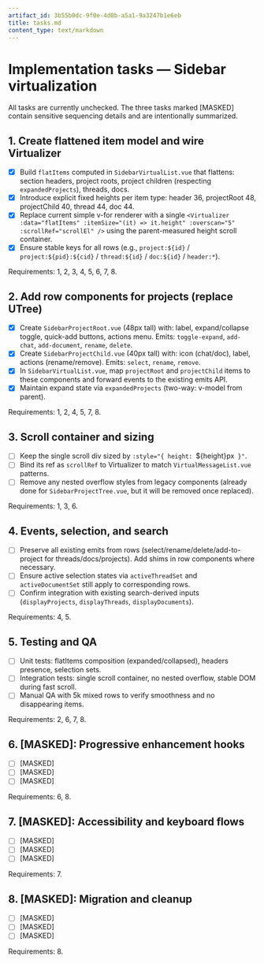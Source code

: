 ```yaml
---
artifact_id: 3b55b0dc-9f0e-4d0b-a5a1-9a3247b1e6eb
title: tasks.md
content_type: text/markdown
---
```


# Implementation tasks — Sidebar virtualization

All tasks are currently unchecked. The three tasks marked [MASKED] contain sensitive sequencing details and are intentionally summarized.

## 1. Create flattened item model and wire Virtualizer

-   [x] Build `flatItems` computed in `SidebarVirtualList.vue` that flattens: section headers, project roots, project children (respecting `expandedProjects`), threads, docs.
-   [x] Introduce explicit fixed heights per item type: header 36, projectRoot 48, projectChild 40, thread 44, doc 44.
-   [x] Replace current simple v-for renderer with a single `<Virtualizer :data="flatItems" :itemSize="(it) => it.height" :overscan="5" :scrollRef="scrollEl" />` using the parent-measured height scroll container.
-   [x] Ensure stable keys for all rows (e.g., `project:${id}` / `project:${pid}:${cid}` / `thread:${id}` / `doc:${id}` / `header:*`).

Requirements: 1, 2, 3, 4, 5, 6, 7, 8.

## 2. Add row components for projects (replace UTree)

-   [x] Create `SidebarProjectRoot.vue` (48px tall) with: label, expand/collapse toggle, quick-add buttons, actions menu. Emits: `toggle-expand`, `add-chat`, `add-document`, `rename`, `delete`.
-   [x] Create `SidebarProjectChild.vue` (40px tall) with: icon (chat/doc), label, actions (rename/remove). Emits: `select`, `rename`, `remove`.
-   [x] In `SidebarVirtualList.vue`, map `projectRoot` and `projectChild` items to these components and forward events to the existing emits API.
-   [x] Maintain expand state via `expandedProjects` (two-way: v-model from parent).

Requirements: 1, 2, 4, 5, 7, 8.

## 3. Scroll container and sizing

-   [ ] Keep the single scroll div sized by `:style="{ height: `${height}px` }"`.
-   [ ] Bind its ref as `scrollRef` to Virtualizer to match `VirtualMessageList.vue` patterns.
-   [ ] Remove any nested overflow styles from legacy components (already done for `SidebarProjectTree.vue`, but it will be removed once replaced).

Requirements: 1, 3, 6.

## 4. Events, selection, and search

-   [ ] Preserve all existing emits from rows (select/rename/delete/add-to-project for threads/docs/projects). Add shims in row components where necessary.
-   [ ] Ensure active selection states via `activeThreadSet` and `activeDocumentSet` still apply to corresponding rows.
-   [ ] Confirm integration with existing search-derived inputs (`displayProjects`, `displayThreads`, `displayDocuments`).

Requirements: 4, 5.

## 5. Testing and QA

-   [ ] Unit tests: flatItems composition (expanded/collapsed), headers presence, selection sets.
-   [ ] Integration tests: single scroll container, no nested overflow, stable DOM during fast scroll.
-   [ ] Manual QA with 5k mixed rows to verify smoothness and no disappearing items.

Requirements: 2, 6, 7, 8.

## 6. [MASKED]: Progressive enhancement hooks

-   [ ] [MASKED]
-   [ ] [MASKED]
-   [ ] [MASKED]

Requirements: 6, 8.

## 7. [MASKED]: Accessibility and keyboard flows

-   [ ] [MASKED]
-   [ ] [MASKED]
-   [ ] [MASKED]

Requirements: 7.

## 8. [MASKED]: Migration and cleanup

-   [ ] [MASKED]
-   [ ] [MASKED]
-   [ ] [MASKED]

Requirements: 8.
